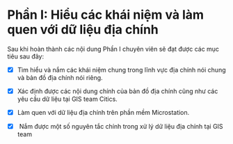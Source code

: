 # Phần I: Hiểu các khái niệm và làm quen với dữ liệu địa chính

Sau khi hoàn thành các nội dung Phần I chuyên viên sẽ đạt được các mục tiêu sau đây:

* [x] Tìm hiểu và nắm các khái niệm chung trong lĩnh vực địa chính nói chung và bản đồ địa chính nói riêng.
* [x] Xác định được các nội dung chính của bản đồ địa chính cũng như các yêu cầu dữ liệu tại GIS team Citics.
* [x] Làm quen với dữ liệu địa chính trên phần mềm Microstation.
* [x] &#x20;Nắm được một số nguyên tắc chính trong xử lý dữ liệu địa chính tại GIS team

